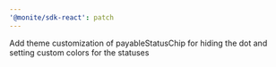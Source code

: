 ```yaml
---
'@monite/sdk-react': patch
---
```


Add theme customization of payableStatusChip for hiding the dot and setting custom colors for the statuses
